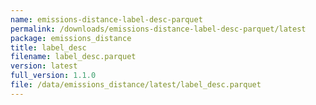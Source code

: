 ```yaml
---
name: emissions-distance-label-desc-parquet
permalink: /downloads/emissions-distance-label-desc-parquet/latest
package: emissions_distance
title: label_desc
filename: label_desc.parquet
version: latest
full_version: 1.1.0
file: /data/emissions_distance/latest/label_desc.parquet
---
```

